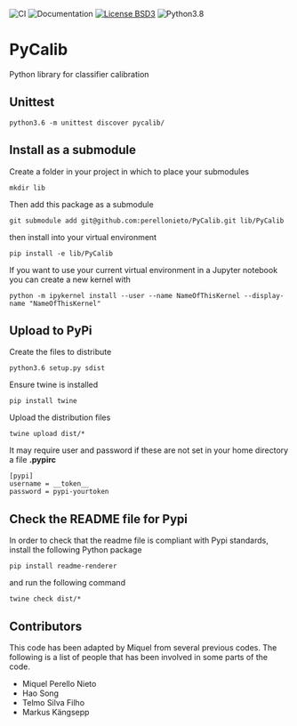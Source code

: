 ![CI][ci:b]
![Documentation][documentation:b]
[![License BSD3][license:b]][license]
![Python3.8][python:b]

[ci:b]: https://github.com/perellonieto/pycalib/workflows/CI/badge.svg
[documentation:b]: https://github.com/perellonieto/pycalib/workflows/Documentation/badge.svg
[license:b]: https://img.shields.io/github/license/perellonieto/pycalib.svg
[license]: https://github.com/perellonieto/PyCalib/blob/master/LICENSE.txt
[python:b]: https://img.shields.io/badge/python-3.8-blue

PyCalib
=======
Python library for classifier calibration


Unittest
--------

```
python3.6 -m unittest discover pycalib/
```

Install as a submodule
----------------------

Create a folder in your project in which to place your submodules

```
mkdir lib
```

Then add this package as a submodule

```
git submodule add git@github.com:perellonieto/PyCalib.git lib/PyCalib
```

then install into your virtual environment

```
pip install -e lib/PyCalib
```

If you want to use your current virtual environment in a Jupyter notebook you
can create a new kernel with

```
python -m ipykernel install --user --name NameOfThisKernel --display-name "NameOfThisKernel"
```

Upload to PyPi
--------------

Create the files to distribute

```
python3.6 setup.py sdist
```

Ensure twine is installed

```
pip install twine
```

Upload the distribution files

```
twine upload dist/*
```

It may require user and password if these are not set in your home directory a
file  __.pypirc__

```
[pypi]
username = __token__
password = pypi-yourtoken
```

Check the README file for Pypi
------------------------------

In order to check that the readme file is compliant with Pypi standards,
install the following Python package

```
pip install readme-renderer
```

and run the following command

```
twine check dist/*
```

Contributors
------------

This code has been adapted by Miquel from several previous codes. The following
is a list of people that has been involved in some parts of the code.

- Miquel Perello Nieto
- Hao Song
- Telmo Silva Filho
- Markus Kängsepp
